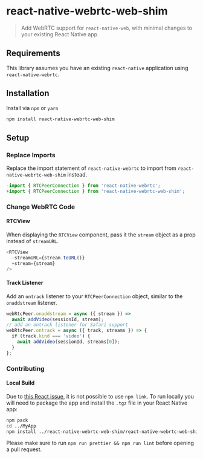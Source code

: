# react-native-webrtc-web-shim

> Add WebRTC support for `react-native-web`, with minimal changes to your existing React Native app.

## Requirements

This library assumes you have an existing `react-native` application using `react-native-webrtc`.

## Installation

Install via `npm` or `yarn`

```bash
npm install react-native-webrtc-web-shim
```

## Setup

### Replace Imports

Replace the import statement of `react-native-webrtc` to import from `react-native-webrtc-web-shim` instead.

```javascript
-import { RTCPeerConnection } from 'react-native-webrtc';
+import { RTCPeerConnection } from 'react-native-webrtc-web-shim';

```

### Change WebRTC Code

#### RTCView

When displaying the `RTCView` component, pass it the `stream` object as a prop instead of `streamURL`.

```javascript
<RTCView
  -streamURL={stream.toURL()}
  +stream={stream}
/>
```

#### Track Listener

Add an `ontrack` listener to your `RTCPeerConnection` object, similar to the `onaddstream` listener.

```javascript
webRtcPeer.onaddstream = async ({ stream }) =>
  await addVideo(sessionId, stream);
// add an ontrack listener for Safari support
webRtcPeer.ontrack = async ({ track, streams }) => {
  if (track.kind === 'video') {
    await addVideo(sessionId, streams[0]);
  }
};
```

### Contributing

#### Local Build

Due to [this React issue](https://github.com/facebook/react/issues/13991), it is not possible to use `npm link`. To run locally you will need to package the app and install the `.tgz` file in your React Native app:

```bash
npm pack
cd ../MyApp
npm install ../react-native-webrtc-web-shim/react-native-webrtc-web-shim-*.tgz
```

Please make sure to run `npm run prettier && npm run lint` before opening a pull request.
